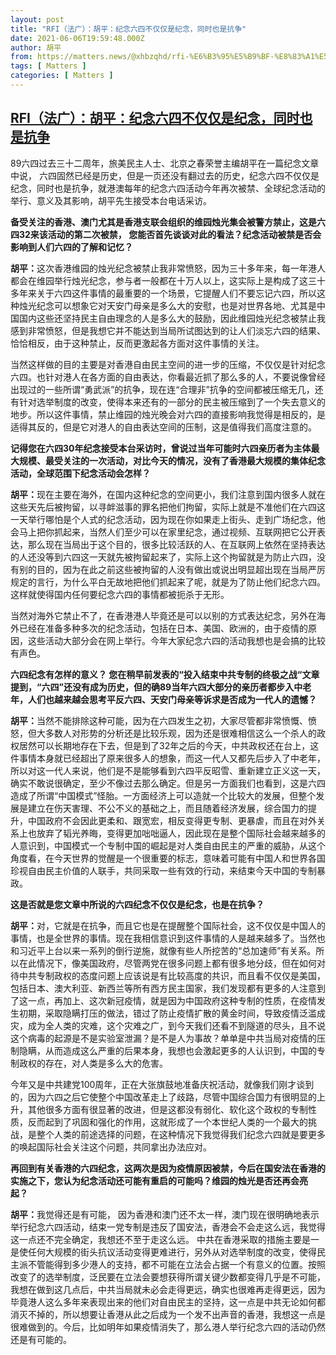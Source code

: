 ```yaml
---
layout: post
title: "RFI（法广）：胡平：纪念六四不仅仅是纪念，同时也是抗争"
date: 2021-06-06T19:59:48.000Z
author: 胡平
from: https://matters.news/@xhbzqhd/rfi-%E6%B3%95%E5%B9%BF-%E8%83%A1%E5%B9%B3-%E7%BA%AA%E5%BF%B5%E5%85%AD%E5%9B%9B%E4%B8%8D%E4%BB%85%E4%BB%85%E6%98%AF%E7%BA%AA%E5%BF%B5-%E5%90%8C%E6%97%B6%E4%B9%9F%E6%98%AF%E6%8A%97%E4%BA%89-bafyreiafn3xl7zxya2ludzfgy2spy3xnnkezrfaotvuosi666ltj5tqdji
tags: [ Matters ]
categories: [ Matters ]
---
```

<!--1623009588000-->
[RFI（法广）：胡平：纪念六四不仅仅是纪念，同时也是抗争](https://matters.news/@xhbzqhd/rfi-%E6%B3%95%E5%B9%BF-%E8%83%A1%E5%B9%B3-%E7%BA%AA%E5%BF%B5%E5%85%AD%E5%9B%9B%E4%B8%8D%E4%BB%85%E4%BB%85%E6%98%AF%E7%BA%AA%E5%BF%B5-%E5%90%8C%E6%97%B6%E4%B9%9F%E6%98%AF%E6%8A%97%E4%BA%89-bafyreiafn3xl7zxya2ludzfgy2spy3xnnkezrfaotvuosi666ltj5tqdji)
------

<div>
<p>89六四过去三十二周年，旅美民主人士、北京之春荣誉主编胡平在一篇纪念文章中说， 六四固然已经是历史，但是一页还没有翻过去的历史，纪念六四不仅仅是纪念，同时也是抗争，就港澳每年的纪念六四活动今年再次被禁、全球纪念活动的举行、意义及其影响，胡平先生接受本台电话采访。</p><p><strong>备受关注的香港、澳门尤其是香港支联会组织的维园烛光集会被警方禁止，这是六四32来该活动的第二次被禁， 您能否首先谈谈对此的看法？纪念活动被禁是否会影响到人们六四的了解和记忆？</strong></p><p><strong>胡平：</strong>这次香港维园的烛光纪念被禁止我非常愤怒，因为三十多年来，每一年港人都会在维园举行烛光纪念，参与者一般都在十万人以上，这实际上是构成了这三十多年来关于六四这件事情的最重要的一个场景，它提醒人们不要忘记六四，所以这种烛光纪念可以想象它对天安门母亲是多么大的安慰，也是对世界各地、尤其是中国国内这些还坚持民主自由理念的人是多么大的鼓励，因此维园烛光纪念被禁止我感到非常愤怒，但是我想它并不能达到当局所试图达到的让人们淡忘六四的结果、恰恰相反，由于这种禁止，反而更激起各方面对这件事情的关注。</p><p>当然这样做的目的主要是对香港自由民主空间的进一步的压缩，不仅仅是针对纪念六四。也针对港人在各方面的自由表达，你看最近抓了那么多的人，不要说像曾经出现过的一些所谓“勇武派”的抗争，现在连“合理非”抗争的空间都被压缩无几，还有针对选举制度的改变，使得本来还有的一部分的民主被压缩到了一个失去意义的地步。所以这件事情，禁止维园的烛光晚会对六四的直接影响我觉得是相反的，是适得其反的，但是它对港人的自由表达空间的压制，这是值得我们高度注意的。</p><p><strong>记得您在六四30年纪念接受本台采访时，曾说过当年可能时六四亲历者为主体最大规模、最受关注的一次活动，对比今天的情况，没有了香港最大规模的集体纪念活动，全球范围下纪念活动会怎样？</strong></p><p><strong>胡平：</strong>现在主要在海外，在国内这种纪念的空间更小，我们注意到国内很多人就在这些天先后被拘留，以寻衅滋事的罪名把他们拘留，实际上就是不准他们在六四这一天举行哪怕是个人式的纪念活动，因为现在你如果走上街头、走到广场纪念，他会马上把你抓起来，当然人们至少可以在家里纪念，通过视频、互联网把它公开表达，那么现在当局出于这个目的，很多比较活跃的人、在互联网上依然在坚持表达的人还没等到六四这一天就先被拘留起来了，实际上这个拘留就是为防止六四，没有别的目的，因为在此之前这些被拘留的人没有做出或说出明显超出现在当局严厉规定的言行，为什么平白无故地把他们抓起来了呢，就是为了防止他们纪念六四。这样就使得国内任何要纪念六四的事情都被扼杀于无形。</p><p>当然对海外它禁止不了，在香港港人毕竟还是可以以别的方式表达纪念，另外在海外已经在准备多种多次的纪念活动，包括在日本、美国、欧洲的，由于疫情的原因，这些活动大部分会在网上举行。今年大家纪念六四的活动我想也是会搞的比较有声色。</p><p><strong>六四纪念有怎样的意义？ 您在稍早前发表的“投入结束中共专制的终极之战“文章提到，“六四”还没有成为历史，但的确89当年六四大部分的亲历者都步入中老年，人们也越来越会思考平反六四、天安门母亲等诉求是否成为一代人的遗憾？</strong></p><p><strong>胡平：</strong>当然不能排除这种可能，因为在六四发生之初，大家尽管都非常愤慨、愤怒，但大多数人对形势的分析还是比较乐观，因为还是很难相信这么一个杀人的政权居然可以长期地存在下去，但是到了32年之后的今天，中共政权还在台上，这件事情本身就已经超出了原来很多人的想象，而这一代人又都先后步入了中老年，所以对这一代人来说，他们是不是能够看到六四平反昭雪、重新建立正义这一天，确实不敢说很确定，至少不像过去那么确定。但是另一方面我们也看到，这是六四造成了所谓“中国模式”怪胎。一方面经济上可以造就一个比较大的发展，但整个发展是建立在伤天害理、不公不义的基础之上，而且随着经济发展，综合国力的提升，中国政府不会因此更柔和、跟宽宏，相反变得更专制、更暴虐，而且在对外关系上也放弃了韬光养晦，变得更加咄咄逼人，因此现在是整个国际社会越来越多的人意识到，中国模式一个专制中国的崛起是对人类自由民主的严重的威胁，从这个角度看，在今天世界的觉醒是一个很重要的标志，意味着可能有中国人和世界各国珍视自由民主价值的人联手，共同采取一些有效的行动，来结束今天中国的专制暴政。</p><p><strong>这是否就是您文章中所说的六四纪念不仅仅是纪念，也是在抗争？</strong></p><p><strong>胡平：</strong>对，它就是在抗争，而且它也是在提醒整个国际社会，这不仅仅是中国人的事情，也是全世界的事情。现在我相信意识到这件事情的人是越来越多了。当然也和习近平上台以来一系列的倒行逆施，就像有些人所挖苦的“总加速师”有关系。所以在此情况下，像美国政府，尽管两党在很多问题上都有很多地分歧，但在如何对待中共专制政权的态度问题上应该说是有比较高度的共识，而且看不仅仅是美国，包括日本、澳大利亚、新西兰等所有西方民主国家，我们发现都有更多的人注意到了这一点，再加上、这次新冠疫情，就是因为中国政府这种专制的性质，在疫情发生初期，采取隐瞒打压的做法，错过了防止疫情扩散的黄金时间，导致疫情泛滥成灾，成为全人类的灾难，这个灾难之广，到今天我们还看不到隧道的尽头，且不说这个病毒的起源是不是实验室泄漏？是不是人为事故？单单是中共当局对疫情的压制隐瞒，从而造成这么严重的后果本身，我想也会激起更多的人认识到，中国的专制政权的存在，对人类是多么大的危害。</p><p>今年又是中共建党100周年，正在大张旗鼓地准备庆祝活动，就像我们刚才谈到的，因为六四之后它使整个中国改革走上了歧路，尽管中国综合国力有很明显的上升，其他很多方面有很显著的改进，但是这都没有弱化、软化这个政权的专制性质，反而起到了巩固和强化的作用，这就形成了一个本世纪人类的一个最大的挑战，是整个人类的前途选择的问题，在这种情况下我觉得我们纪念六四就是要更多的唤起国际社会关注这个问题，共同拿出办法应对。</p><p><strong>再回到有关香港的六四纪念，这两次是因为疫情原因被禁，今后在国安法在香港的实施之下，您认为纪念活动还可能有重启的可能吗？维园的烛光是否还再会亮起？ </strong></p><p><strong>胡平：</strong>我觉得还是有可能， 因为香港和澳门还不太一样，澳门现在很明确地表示举行纪念六四活动，结束一党专制是违反了国安法，香港会不会走这么远，我觉得这一点还不完全确定，我想还不至于走这么远。 中共在香港采取的措施主要是一是使任何大规模的街头抗议活动变得更难进行，另外从对选举制度的改变，使得民主派不管能得到多少港人的支持，都不可能在立法会占据一个有意义的位置。按照改变了的选举制度，泛民要在立法会要想获得所谓关键少数都变得几乎是不可能，我想在做到这几点后，中共当局就未必会走得更远，确实也很难再走得更远，因为毕竟港人这么多年来表现出来的他们对自由民主的坚持，这一点是中共无论如何都消灭不掉的，所以想要让香港从此之后成为一个发不出声音的香港，我想这一点是很难做到的。今后，比如明年如果疫情消失了，那么港人举行纪念六四的活动仍然还是有可能的。</p>
</div>
